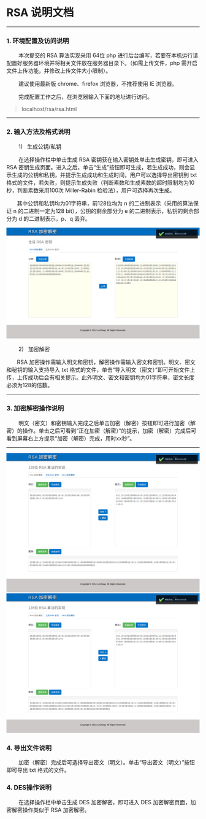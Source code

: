 <h1>RSA 说明文档&nbsp;</h1><hr>
	<h3><b>1. 环境配置及访问说明</b></h3>
	<p>&nbsp; &nbsp; &nbsp; &nbsp; 本次提交的 RSA 算法实现采用 64位 php 进行后台编写，若要在本机运行请配置好服务器环境并将相关文件放在服务器目录下。（如需上传文件，php 需开启文件上传功能，并修改上传文件大小限制）。</p>
	<p>&nbsp; &nbsp; &nbsp; &nbsp; 建议使用最新版 chrome、firefox 浏览器，不推荐使用 IE 浏览器。</p>
	<p>&nbsp; &nbsp; &nbsp; &nbsp; 完成配置工作之后，在浏览器输入下面的地址进行访问。</p>
	<blockquote><p>localhost/rsa/rsa.html</p></blockquote><hr>
	<h3><b>2. 输入方法及格式说明</b></h3>
	<p>&nbsp; &nbsp; &nbsp; &nbsp; 1)&nbsp; &nbsp;生成公钥/私钥</p>
	<p>&nbsp; &nbsp; &nbsp; &nbsp; 在选择操作栏中单击生成 RSA 密钥获在输入密钥处单击生成密钥，即可进入 RSA 密钥生成页面。进入之后，单击“生成”按钮即可生成，若生成成功，则会显示生成的公钥和私钥，并提示生成成功和生成时间，用户可以选择导出密钥到 txt 格式的文件，若失败，则提示生成失败（判断素数和生成素数的超时限制均为10秒，判断素数采用100次 Miller-Rabin 检验法），用户可选择再次生成。</p>
	<p>&nbsp; &nbsp; &nbsp; &nbsp;其中公钥和私钥均为01字符串，前128位均为 n 的二进制表示（采用的算法保证 n 的二进制一定为128 bit），公钥的剩余部分为 e 的二进制表示，私钥的剩余部分为 d 的二进制表示，p、q 丢弃。</p>
	<img src="https://raw.githubusercontent.com/LuChang-CS/128bit-RSA/master/img/key.png" title="生成秘钥" />
	<p>&nbsp; &nbsp; &nbsp; &nbsp; 2)&nbsp; &nbsp;加密解密</p>
	<p>&nbsp; &nbsp; &nbsp; &nbsp;RSA 加密操作需输入明文和密钥，解密操作需输入密文和密钥。明文、密文和秘钥的输入支持导入 txt 格式的文件，单击“导入明文（密文）”即可开始文件上传，上传成功后会有相关提示。此外明文、密文和密钥均为01字符串，密文长度必须为128的倍数。</p><hr>
	<h3><b>3. 加密解密操作说明</b></h3>
	<p>&nbsp; &nbsp; &nbsp; &nbsp; 明文（密文）和密钥输入完成之后单击加密（解密）按钮即可进行加密（解密）的操作。单击之后可看到“正在加密（解密）”的提示，加密（解密）完成后可看到屏幕右上方提示“加密（解密）完成，用时xx秒”。</p><hr>
	<img src="https://raw.githubusercontent.com/LuChang-CS/128bit-RSA/master/img/encrypt.png" title="加密" /><br />
	<img src="https://raw.githubusercontent.com/LuChang-CS/128bit-RSA/master/img/decrypt.png" title="解密" />
	<h3><b>4. 导出文件说明</b></h3>
	<p>&nbsp; &nbsp; &nbsp; &nbsp; 加密（解密）完成后可选择导出密文（明文）。单击“导出密文（明文）”按钮即可导出 txt 格式的文件。</p>
	<h3><b>4. DES操作说明</b></h3>
	<p>&nbsp; &nbsp; &nbsp; &nbsp; 在选择操作栏中单击生成 DES 加密解密，即可进入 DES 加密解密页面，加密解密操作类似于 RSA 加密解密。</p>
